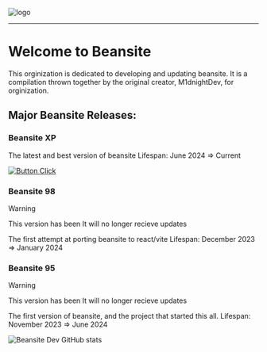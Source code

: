 ![logo](https://github.com/Beansite-Dev/.github/assets/108243683/ddb8a595-b2c4-4993-9e3a-4a9542a3074c)
***
# Welcome to Beansite
This orginization is dedicated to developing and updating beansite. It is a compilation thrown together by the original creator, M1dnightDev, for orginization.

## Major Beansite Releases:

### Beansite XP
The latest and best version of beansite
Lifespan: June 2024 => Current

[![Button Click]][Link] 

### Beansite 98
> [!WARNING]
> This version has been It will no longer recieve updates

The first attempt at porting beansite to react/vite
Lifespan: December 2023 => January 2024


### Beansite 95 
> [!WARNING]
> This version has been It will no longer recieve updates

The first version of beansite, and the project that started this all.
Lifespan: November 2023 => June 2024


![Beansite Dev GitHub stats](https://github-readme-stats.vercel.app/api?username=beansite-dev&show_icons=true&theme=transparent)

<!---------------------------------------------------------------------------->

[Button Hover]: https://img.shields.io/badge/Hover_Over_Me!-37a779?style=for-the-badge
[Button Click]: https://img.shields.io/badge/Click_Me!-37a779?style=for-the-badge
[Button Icon]: https://img.shields.io/badge/Installation-EF2D5E?style=for-the-badge&logoColor=white&logo=DocuSign

[Link]: # 'Link with example title.'
